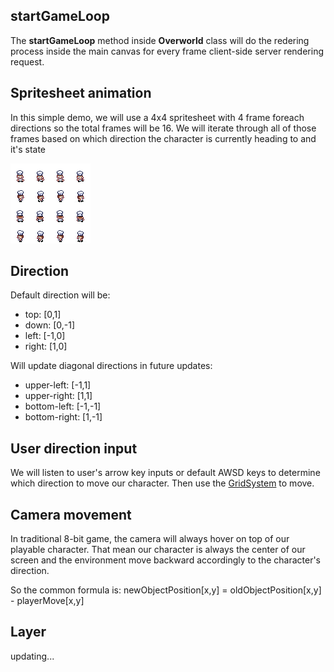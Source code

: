 ## startGameLoop
The **startGameLoop** method inside **Overworld** class will do the redering process inside the main canvas for every frame client-side server rendering request.

## Spritesheet animation
In this simple demo, we will use a 4x4 spritesheet with 4 frame foreach directions so the total frames will be 16. We will iterate through all of those frames based on which direction the character is currently heading to and it's state

![Example](/images/characters/people/hero.png "Example hero.png")

## Direction
Default direction will be:

-   top: [0,1]
-   down: [0,-1]
-   left: [-1,0]
-   right: [1,0]

Will update diagonal directions in future updates:

-   upper-left: [-1,1]
-   upper-right: [1,1]
-   bottom-left: [-1,-1]
-   bottom-right: [1,-1]

## User direction input
We will listen to user's arrow key inputs or default AWSD keys to determine which direction to move our character. Then use the [GridSystem](GridSystem.md) to move.

## Camera movement
In traditional 8-bit game, the camera will always hover on top of our playable character. That mean our character is always the center of our screen and the environment move backward accordingly to the character's direction.

So the common formula is: newObjectPosition[x,y] = oldObjectPosition[x,y] - playerMove[x,y]

## Layer
updating...